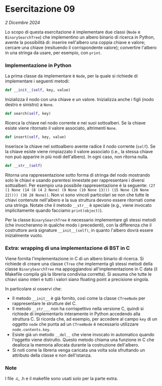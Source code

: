 # Esercitazione 09

_2 Dicembre 2024_

Lo scopo di questa esercitazione è implementare due classi (```Node``` e ```BinarySearchTree```) che implementino un albero binario di ricerca in Python, avente la possibilità di: inserire nell'albero una coppia chiave e valore; cercare una chiave (resituendo il corrispondente valore); convertire l'albero in una stringa da usare, per esempio, con ```print```.

### Implementazione in Python

La prima classe da implementare è ```Node```, per la quale si richiede di implementare i seguenti metodi:

```Python
def __init__(self, key, value)
```
Inizializza il nodo con una chiave e un valore. Inizializza anche i figli (nodo destro e sinistro) a ```None```.

```Python
def search(self, key)
```
Ricerca la chiave nel nodo corrente e nei suoi sottoalberi. Se la chiave esiste viene ritornato il valore associato, altrimenti ```None```.

```Python
def insert(self, key, value)
```
Inserisce la chiave nel sottoalbero avente radice il nodo corrente (```self```). Se la chiave esiste viene rimpiazzato il valore associato (i.e., la stessa chiave non può apparire in più nodi dell'albero). In ogni caso, non ritorna nulla.

```Python
def __str__(self)
```
Ritorna una rappresentazione sotto forma di stringa del nodo mostrando solo le chiavi e usando parentesi innestate per rappresentare i diversi sottoalberi. Per esempio una possibile rappresentazione è la seguente: ```(27 (1 None (14 (8 (4 2 None) (9 None (10 None 13))) (15 None (20 None 22)))) (30 28 None))```. Non vi sono vincoli particolari se non che tutte le chiavi contenute nell'albero e la sua struttura devono essere ritornati come una stringa. Notate che il metodo ```__str__``` è speciale (e.g., viene invocato implicitamente quando facciamo ```print(object)```).

Per la classe ```BinarySearchTree``` è necessario implementare gli stessi metodi (che invocheranno in qualche modo i precedenti), con la differenza che il costruttore avrà signature ```__init__(self)```, in quanto l'albero dovrà essere inizialmente vuoto.

### Extra: wrapping di una implementazione di BST in C

Viene fornita l'implementazione in C di un albero binario di ricerca. Si richiede di creare una classe ```CTree``` che implementa gli stessi metodi della classe ```BinarySearchTree``` ma appoggiandosi all'implementazione in C data (il Makefile compila già la libreria condivisa corretta). Si assuma che tutte le chiavi siano interi e tutti i valori siano floating point a precisione singola.

In particolare si osservi che:

- Il metodo ```__init__``` è già fornito, così come la classe ```CTreeNode``` per rappresentare le strutture del C.
- Il metodo ```__str___``` non ha corrispettivo nella versione C, quindi si richiede di implementarlo interamente in Python accedendo alla struttura C. Si ricorda che, ad esempio, per accedere al campo ```key``` di un oggetto ```node``` che punta ad un ```CTreeNode``` è necessario utilizzare ```node.contents.key```.
- Esiste già un metodo ```__del__``` che viene invocato in automatico quando l'oggetto viene distrutto. Questo metodo chiama una funzione in C che dealloca la memoria allocata durante la costruzione dell'albero.
- Si noti come la libreria venga caricata una volta sola sfruttando un attributo della classe e non dell'istanza.

### Note

I file .c, .h e il makefile sono usati solo per la parte extra.